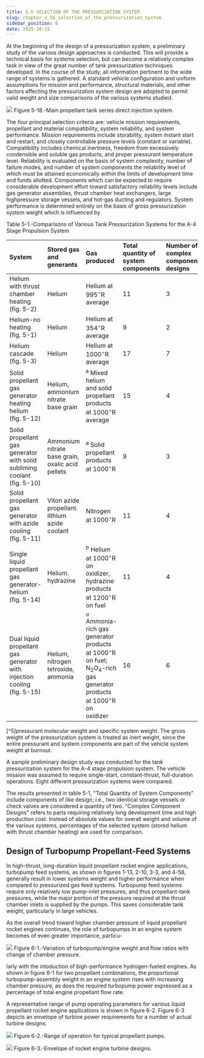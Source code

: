 ```yaml
---
title: 5.6 SELECTION OF THE PRESSURIZATION SYSTEM
slug: chapter_v_56_selection_of_the_pressurization_system
sidebar_position: 6
date: 2025-10-15
---
```


At the beginning of the design of a pressurization system, a preliminary study of the various design approaches is conducted. This will provide a technical basis for systems selection, but can become a relatively complex task in view of the great number of tank pressurization techniques developed. In the course of the study, all information pertinent to the wide range of systems is gathered. A standard vehicle configuration and uniform assumptions for mission and performance, structural materials, and other factors affecting the pressurization system design are adopted to permit valid weight and size comparisons of the various systems studied.

![](/img/DLPRE/image_134.jpg)
Figure 5-18.-Main propellant tank series direct injection system.

The four principal selection criteria are: vehicle mission requirements, propellant and material compatibility, system reliability, and system performance. Mission requirements include storability, system instant start and restart, and closely controllable pressure levels (constant or variable). Compatibility includes chemical inertness, freedom from excessively condensible and soluble gas products, and proper pressurant temperature level. Reliability is evaluated on the basis of system complexity, number of failure modes, and number of system components the reliability level of which must be attained economically within the limits of development time and funds allotted. Components which can be expected to require considerable development effort toward satisfactory reliability levels include gas generator assemblies, thrust chamber heat exchangers, large highpressure storage vessels, and hot-gas ducting and regulators. System performance is determined entirely on the basis of gross pressurization system weight which is influenced by

Table 5-1.-Comparisons of Various Tank Pressurization Systems for the A-4 Stage Propulsion System

| System | Stored gas and generants | Gas produced | Total quantity of system components | Number of complex component designs | System overall weight, percent | System overall volume, percent |
| :--- | :--- | :--- | :--- | :--- | :--- | :--- |
| Helium with thrust chamber heating (fig. 5-2) | Helium | Helium at $995^{\circ} \mathrm{R}$ average | 11 | 3 | 100 | 100 |
| Helium-no heating (fig. 5-1) | Helium | Helium at $354^{\circ} \mathrm{R}$ average | 9 | 2 | 182 | 183 |
| Helium cascade (fig. 5-3) | Helium | Helium at $1000^{\circ} \mathrm{R}$ average | 17 | 7 | 81 | 75 |
| Solid propellant gas generator heating helium (fig. 5-12) | Helium, ammonium nitrate base grain | ${ }^{\mathrm{a}}$ Mixed helium and solid propellant products at $1000^{\circ} \mathrm{R}$ average | 15 | 4 | 79 | 72 |
| Solid propellant gas generator with solid subliming coolant (fig. 5-10) | Ammonium nitrate base grain, oxalic acid pellets | ${ }^{\mathrm{a}}$ Solid propellant products at $1000^{\circ} \mathrm{R}$ | 9 | 3 | 53 | 12 |
| Solid propellant gas generator with azide cooling (fig. 5-11) | Viton azide propellant. lithium azide coolant | Nitrogen at $1000^{\circ} \mathrm{R}$ | 11 | 4 | 70 | 11 |
| Single liquid propellant gas generator-helium (fig. 5-14) | Helium. hydrazine | ${ }^{b}$ Helium at $1000^{\circ} \mathrm{R}$ on oxidizer, hydrazine products at $1200^{\circ} \mathrm{R}$ on fuel | 11 | 4 | 63 | 51 |
| Dual liquid propellant gas generator with injection cooling (fig. 5-15) | Helium, nitrogen tetroxide, ammonia | ${ }^{a}$ Ammonia-rich gas generator products at $1000^{\circ} \mathrm{R}$ on fuel; $\mathrm{N}_{2} \mathrm{O}_{4}$-rich gas generator products at $1000^{\circ} \mathrm{R}$ on oxidizer | 16 | 6 | 48 | 16 |


[^5]pressurant molecular weight and specific system weight. The gross weight of the pressurization system is treated as inert weight, since the entire pressurant and system components are part of the vehicle system weight at burnout.

A sample preliminary design study was conducted for the tank pressurization system for the A-4 stage propulsion system. The vehicle mission was assumed to require single-start, constant-thrust, full-duration operations. Eight different pressurization systems were compared.

The results presented in table 5-1, "Total Quantity of System Components" include components of like design; i.e., two identical storage vessels or check valves are considered a quantity of two. "Complex Component Designs" refers to parts requiring relatively long development time and high production cost. Instead of absolute values for overall weight and volume of the various systems, percentages of the selected system (stored helium with thrust chamber heating) are used for comparison.

## Design of Turbopump Propellant-Feed Systems

In high-thrust, long-duration liquid propellant rocket engine applications, turbopump feed systems, as shown in figures 1-13, 2-10, 3-3, and 4-58, generally result in lower systems weight and higher performance when compared to pressurized gas feed systems. Turbopump feed systems require only relatively low pump-inlet pressures, and thus propellant-tank pressures, while the major portion of the pressure required at the thrust chamber inlets is supplied by the pumps. This saves considerable tank weight, particularly in large vehicles.

As the overall trend toward higher chamber pressure of liquid propellant rocket engines continues, the role of turbopumps in an engine system becomes of even greater importance, particu-

![](/img/DLPRE/image_135.jpg)
Figure 6-1.-Variation of turbopump/engine weight and flow ratios with change of chamber pressure.

larly with the intoduction of bigh-performance hydrogen-fueled engines. As shown in figure 6-1 for two propellant combinations, the proportional turbopump-assembly weight in an engine system rises with increasing chamber pressure, as does the required turbopump power expressed as a percentage of total engine propellant flow rate.

A representative range of pump operating parameters for various liquid propellant rocket engine applications is shown in figure 6-2. Figure 6-3 depicts an envelope of turbine power requirements for a number of actual turbine designs.

![](/img/DLPRE/image_136.jpg)
Figure 6-2.-Range of operation for typical propellant pumps.

![](/img/DLPRE/image_137.jpg)
Figure 6-3.-Envelope of rocket engine turbine designs.